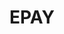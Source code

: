 ---
layout: work
permalink: /project/epay
keyword: work
title-long: Electronic Payments
title: EPAY
logo: /img/ep/ep-logo.png
logo-alt: Direct Deposit and Direct Payment logos
hero: /img/ep/ep-hero.jpg
hero-alt: Cropped view of electronicpayments.org on a smartphone in someone's hand
funding: National Automated Clearing House Association (NACHA)
year: 2011&ndash;2016
link: https://electronicpayments.org
link-print: electronicpayments.org
role-1: Brand Strategist
role-2: Information Architect
role-3: Content Strategist
role-4: UX Designer
role-5: Front-End Developer
two-1: /img/ep/ep-ipad-2.png
two-1-alt: Electronic Payments on iPad
two-2: /img/ep/ep-ipad-1.png
two-2-alt: Electronic Payments on iPad
bio-1: We helped NACHA define a strong brand for its electronic payment products Direct Deposit and Direct Payment. 
bio-2: Then we extended this brand strategy into targeted online messaging for specific audiences, marketing collateral for banks and businesses, and a set of resources for Financial Institutions of any size.
bio-3: Our 5-year engagement with NACHA allowed us to design and develop several iterations of their Drupal site, brand strategies, marketing campaigns, a collection of printed pieces, an overhauled eStore, and a strong content strategy to educate each of the 6 user verticals&#58; consumer, small business, non-profit, religious institutions, business, and financial institutions.
three: /img/ep/ep-desktop.png
three-alt: Electronic Payments home page on a desktop
colorClass: ep
---
